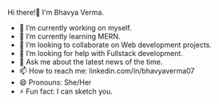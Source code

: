  Hi there!👋 I'm Bhavya Verma.
- 🔭 I’m currently working on myself.
- 🌱 I’m currently learning MERN.
- 👯 I’m looking to collaborate on Web development projects.
- 🤔 I’m looking for help with Fullstack development.
- 💬 Ask me about the latest news of the time.
- 📫 How to reach me: linkedin.com/in/bhavyaverma07
- 😄 Pronouns: She/Her
- ⚡ Fun fact: I can sketch you.

